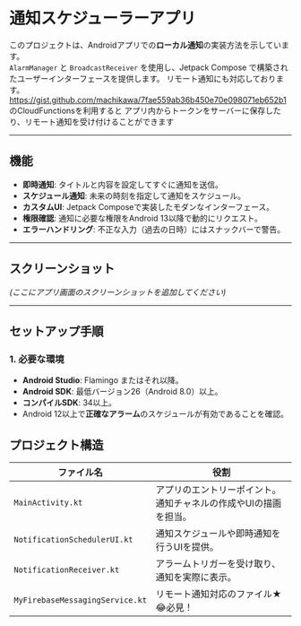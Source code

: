 
# **通知スケジューラーアプリ**

このプロジェクトは、Androidアプリでの**ローカル通知**の実装方法を示しています。  
`AlarmManager` と `BroadcastReceiver` を使用し、Jetpack Compose で構築されたユーザーインターフェースを提供します。
リモート通知にも対応しております。https://gist.github.com/machikawa/7fae559ab36b450e70e098071eb652b1 のCloudFunctionsを利用すると
アプリ内からトークンをサーバーに保存したり、リモート通知を受け付けることができます

---

## **機能**
- **即時通知**: タイトルと内容を設定してすぐに通知を送信。
- **スケジュール通知**: 未来の時刻を指定して通知をスケジュール。
- **カスタムUI**: Jetpack Composeで実装したモダンなインターフェース。
- **権限確認**: 通知に必要な権限をAndroid 13以降で動的にリクエスト。
- **エラーハンドリング**: 不正な入力（過去の日時）にはスナックバーで警告。

---

## **スクリーンショット**
*(ここにアプリ画面のスクリーンショットを追加してください)*

---

## **セットアップ手順**

### **1. 必要な環境**
- **Android Studio**: Flamingo またはそれ以降。
- **Android SDK**: 最低バージョン26（Android 8.0）以上。
- **コンパイルSDK**: 34以上。
- Android 12以上で**正確なアラーム**のスケジュールが有効であることを確認。



## **プロジェクト構造**

| **ファイル名**                | **役割**                                              |
|------------------------------|-----------------------------------------------------|
| `MainActivity.kt`            | アプリのエントリーポイント。通知チャネルの作成やUIの描画を担当。 |
| `NotificationSchedulerUI.kt` | 通知スケジュールや即時通知を行うUIを提供。                 |
| `NotificationReceiver.kt`    | アラームトリガーを受け取り、通知を実際に表示。              |
| `MyFirebaseMessagingService.kt`    | リモート通知対応のファイル★😂必見！         |

